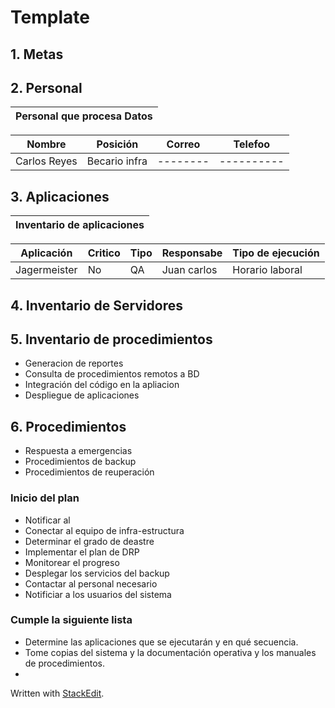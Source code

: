 # Template
## 1.  Metas
## 2. Personal

|Personal que procesa Datos|
|---------------------|

|Nombre | Posición | Correo | Telefoo |
|------|-----------|--------|----------|
|Carlos Reyes| Becario infra|--------|----------|

## 3.  Aplicaciones
| Inventario de aplicaciones | 
|-----------------------------|

|Aplicación|Critico| Tipo| Responsabe|Tipo de ejecución|
|-----|-----|-----|-------|---|
|Jagermeister|No|QA|Juan carlos|Horario laboral |

## 4. Inventario de Servidores

## 5. Inventario de procedimientos 

- Generacion de reportes
- Consulta de procedimientos remotos a BD
-  Integración del código en la apliacion
- Despliegue de aplicaciones 

## 6.  Procedimientos 
- Respuesta a emergencias
- Procedimientos de backup 
- Procedimientos de reuperación

### Inicio del plan
- Notificar al 
- Conectar al equipo de infra-estructura
- Determinar el grado de deastre 
- Implementar el plan de DRP 
- Monitorear el progreso
- Desplegar los servicios del backup
-  Contactar al personal necesario 
- Notificiar a los usuarios del sistema
### Cumple la siguiente lista
- Determine las aplicaciones que se ejecutarán y en qué secuencia.
-  Tome copias del sistema y la documentación operativa y los manuales de procedimientos.
- 

 Written with [StackEdit](https://stackedit.io/).
<!--stackedit_data:
eyJoaXN0b3J5IjpbMTI3NzMzMzEwNiwtMTM4MTAzMjE3NCwxOD
QzODU0NDE4LDEyMzIyNzA5NDYsLTU5MjUzMDc2NCwxMDk0NTYx
ODEsLTE5NDk3MjYzMTksMjAyMzQ2NzcxNywtODc1MDM3MjI0LD
E2MjI3NTA4ODksNzMwOTk4MTE2XX0=
-->
